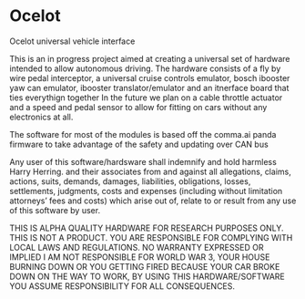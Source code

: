 # Ocelot
Ocelot universal vehicle interface

This is an in progress project aimed at creating a universal set of hardware intended to allow autonomous driving.
The hardware consists of a fly by wire pedal interceptor, a universal cruise controls emulator, bosch ibooster yaw can emulator, ibooster translator/emulator and an itnerface board that ties everythign together
In the future we plan on a cable throttle actuator and a speed and pedal sensor to allow for fitting on cars without any electronics at all.

The software for most of the modules is based off the comma.ai panda firmware to take advantage of the safety and updating over CAN bus

Any user of this software/hardsware shall indemnify and hold harmless Harry Herring. and their associates from and against all allegations, claims, actions, suits, demands, damages, liabilities, obligations, losses, settlements, judgments, costs and expenses (including without limitation attorneys’ fees and costs) which arise out of, relate to or result from any use of this software by user.

THIS IS ALPHA QUALITY HARDWARE FOR RESEARCH PURPOSES ONLY. THIS IS NOT A PRODUCT. YOU ARE RESPONSIBLE FOR COMPLYING WITH LOCAL LAWS AND REGULATIONS. NO WARRANTY EXPRESSED OR IMPLIED
I AM NOT RESPONSIBLE FOR WORLD WAR 3, YOUR HOUSE BURNING DOWN OR YOU GETTING FIRED BECAUSE YOUR CAR BROKE DOWN ON THE WAY TO WORK, BY USING THIS HARDWARE/SOFTWARE YOU ASSUME RESPONSIBILITY FOR ALL CONSEQUENCES.
